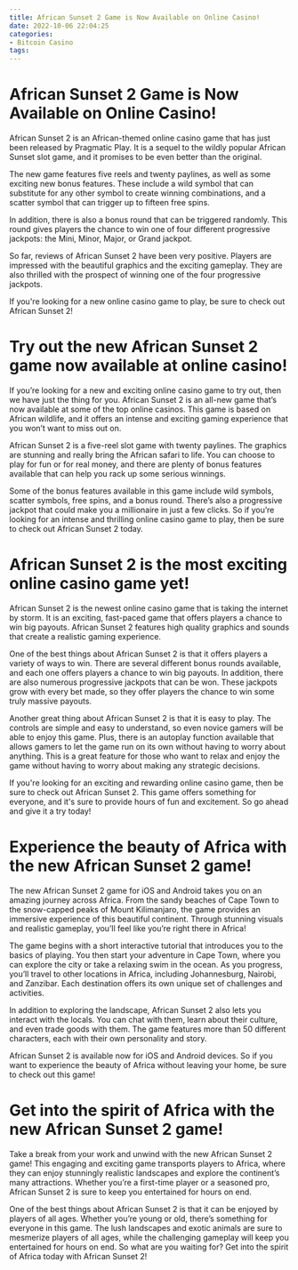 ```yaml
---
title: African Sunset 2 Game is Now Available on Online Casino!
date: 2022-10-06 22:04:25
categories:
- Bitcoin Casino
tags:
---
```



#  African Sunset 2 Game is Now Available on Online Casino!

African Sunset 2 is an African-themed online casino game that has just been released by Pragmatic Play. It is a sequel to the wildly popular African Sunset slot game, and it promises to be even better than the original.

The new game features five reels and twenty paylines, as well as some exciting new bonus features. These include a wild symbol that can substitute for any other symbol to create winning combinations, and a scatter symbol that can trigger up to fifteen free spins.

In addition, there is also a bonus round that can be triggered randomly. This round gives players the chance to win one of four different progressive jackpots: the Mini, Minor, Major, or Grand jackpot.

So far, reviews of African Sunset 2 have been very positive. Players are impressed with the beautiful graphics and the exciting gameplay. They are also thrilled with the prospect of winning one of the four progressive jackpots.

If you're looking for a new online casino game to play, be sure to check out African Sunset 2!

#  Try out the new African Sunset 2 game now available at online casino!

If you’re looking for a new and exciting online casino game to try out, then we have just the thing for you. African Sunset 2 is an all-new game that’s now available at some of the top online casinos. This game is based on African wildlife, and it offers an intense and exciting gaming experience that you won’t want to miss out on.

African Sunset 2 is a five-reel slot game with twenty paylines. The graphics are stunning and really bring the African safari to life. You can choose to play for fun or for real money, and there are plenty of bonus features available that can help you rack up some serious winnings.

Some of the bonus features available in this game include wild symbols, scatter symbols, free spins, and a bonus round. There’s also a progressive jackpot that could make you a millionaire in just a few clicks. So if you’re looking for an intense and thrilling online casino game to play, then be sure to check out African Sunset 2 today.

#  African Sunset 2 is the most exciting online casino game yet!

African Sunset 2 is the newest online casino game that is taking the internet by storm. It is an exciting, fast-paced game that offers players a chance to win big payouts. African Sunset 2 features high quality graphics and sounds that create a realistic gaming experience.

One of the best things about African Sunset 2 is that it offers players a variety of ways to win. There are several different bonus rounds available, and each one offers players a chance to win big payouts. In addition, there are also numerous progressive jackpots that can be won. These jackpots grow with every bet made, so they offer players the chance to win some truly massive payouts.

Another great thing about African Sunset 2 is that it is easy to play. The controls are simple and easy to understand, so even novice gamers will be able to enjoy this game. Plus, there is an autoplay function available that allows gamers to let the game run on its own without having to worry about anything. This is a great feature for those who want to relax and enjoy the game without having to worry about making any strategic decisions.

If you're looking for an exciting and rewarding online casino game, then be sure to check out African Sunset 2. This game offers something for everyone, and it's sure to provide hours of fun and excitement. So go ahead and give it a try today!

#  Experience the beauty of Africa with the new African Sunset 2 game!

The new African Sunset 2 game for iOS and Android takes you on an amazing journey across Africa. From the sandy beaches of Cape Town to the snow-capped peaks of Mount Kilimanjaro, the game provides an immersive experience of this beautiful continent. Through stunning visuals and realistic gameplay, you’ll feel like you’re right there in Africa!

The game begins with a short interactive tutorial that introduces you to the basics of playing. You then start your adventure in Cape Town, where you can explore the city or take a relaxing swim in the ocean. As you progress, you’ll travel to other locations in Africa, including Johannesburg, Nairobi, and Zanzibar. Each destination offers its own unique set of challenges and activities.

In addition to exploring the landscape, African Sunset 2 also lets you interact with the locals. You can chat with them, learn about their culture, and even trade goods with them. The game features more than 50 different characters, each with their own personality and story.

African Sunset 2 is available now for iOS and Android devices. So if you want to experience the beauty of Africa without leaving your home, be sure to check out this game!

#  Get into the spirit of Africa with the new African Sunset 2 game!

Take a break from your work and unwind with the new African Sunset 2 game! This engaging and exciting game transports players to Africa, where they can enjoy stunningly realistic landscapes and explore the continent’s many attractions. Whether you’re a first-time player or a seasoned pro, African Sunset 2 is sure to keep you entertained for hours on end.

One of the best things about African Sunset 2 is that it can be enjoyed by players of all ages. Whether you’re young or old, there’s something for everyone in this game. The lush landscapes and exotic animals are sure to mesmerize players of all ages, while the challenging gameplay will keep you entertained for hours on end. So what are you waiting for? Get into the spirit of Africa today with African Sunset 2!